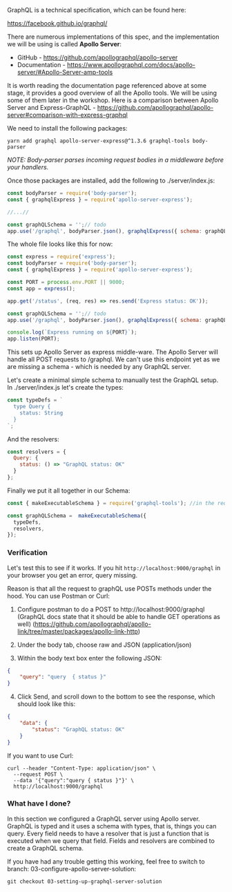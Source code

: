 GraphQL is a technical specification, which can be found here:

https://facebook.github.io/graphql/

There are numerous implementations of this spec, and the implementation we will be using is called **Apollo Server**:

- GitHub - https://github.com/apollographql/apollo-server
- Documentation - https://www.apollographql.com/docs/apollo-server/#Apollo-Server-amp-tools

It is worth reading the documentation page referenced above at some stage, it provides a good overview of all the Apollo tools. 
We will be using some of them later in the workshop. 
Here is a comparison between Apollo Server and Express-GraphQL - 
https://github.com/apollographql/apollo-server#comparison-with-express-graphql

We need to install the following packages:

```
yarn add graphql apollo-server-express@^1.3.6 graphql-tools body-parser
```

_NOTE: Body-parser parses incoming request bodies in a middleware before your handlers._


Once those packages are installed, add the following to ./server/index.js:
``` js
const bodyParser = require('body-parser');
const { graphqlExpress } = require('apollo-server-express');

//...//

const graphQLSchema = '';// todo
app.use('/graphql', bodyParser.json(), graphqlExpress({ schema: graphQLSchema }));

```

The whole file looks like this for now:
``` js
const express = require('express');
const bodyParser = require('body-parser');
const { graphqlExpress } = require('apollo-server-express');

const PORT = process.env.PORT || 9000;
const app = express();

app.get('/status', (req, res) => res.send('Express status: OK'));

const graphQLSchema = '';// todo
app.use('/graphql', bodyParser.json(), graphqlExpress({ schema: graphQLSchema }));

console.log(`Express running on ${PORT}`);
app.listen(PORT);
```

This sets up Apollo Server as express middle-ware. 
The Apollo Server will handle all POST requests to /graphql. 
We can't use this endpoint yet as we are missing a schema - which is needed by any GraphQL server.

Let's create a minimal simple schema to manually test the GraphQL setup. 
In ./server/index.js let's create the types:
```js
const typeDefs = `
  type Query {
    status: String    
  }
`;
```

And the resolvers:
``` js
const resolvers = {
  Query: {
    status: () => "GraphQL status: OK"
  }
};
```

Finally we put it all together in our Schema:

``` js
const { makeExecutableSchema } = require('graphql-tools'); //in the requires section

const graphQLSchema =  makeExecutableSchema({
  typeDefs,
  resolvers,
});
```

### Verification

Let's test this to see if it works. 
If you hit `http://localhost:9000/graphql` in your browser you get an error, query missing.

Reason is that all the request to graphQL use POSTs methods under the hood.
You can use Postman or Curl:

1. Configure postman to do a POST to http://localhost:9000/graphql
(GraphQL docs state that it should be able to handle GET operations as well)
(https://github.com/apollographql/apollo-link/tree/master/packages/apollo-link-http)

2. Under the body tab, choose raw and JSON (application/json)

3. Within the body text box enter the following JSON:

``` json
{
	"query": "query  { status }"
}
```

4. Click Send, and scroll down to the bottom to see the response, which should look like this:
``` json
{
    "data": {
        "status": "GraphQL status: OK"
    }
}
```

If you want to use Curl:
``` curl
curl --header "Content-Type: application/json" \
  --request POST \
  --data '{"query":"query { status }"}' \
  http://localhost:9000/graphql
```

### What have I done?

In this section we configured a GraphQL server using Apollo server. 
GraphQL is typed and it uses a schema with types, that is, things you can query.
Every field needs to have a resolver that is just a function that is executed when we query that field. 
Fields and resolvers are combined to create a GraphQL schema.

If you have had any trouble getting this working, feel free to switch to branch: 03-configure-apollo-server-solution:

```
git checkout 03-setting-up-graphql-server-solution
```